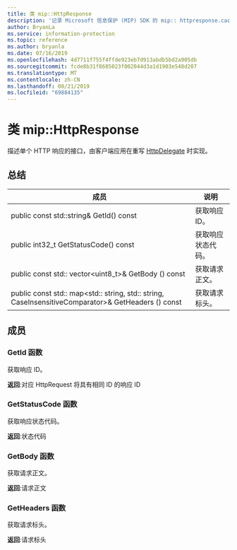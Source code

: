 ```yaml
---
title: 类 mip::HttpResponse
description: '记录 Microsoft 信息保护 (MIP) SDK 的 mip:: httpresponse.cache 类。'
author: BryanLa
ms.service: information-protection
ms.topic: reference
ms.author: bryanla
ms.date: 07/16/2019
ms.openlocfilehash: 4d7711f755f4ffde923eb7d913abdb5bd2a905db
ms.sourcegitcommit: fcde8b31f8685023f002044d3a1d1903e548d207
ms.translationtype: MT
ms.contentlocale: zh-CN
ms.lasthandoff: 08/21/2019
ms.locfileid: "69884135"
---
```

# <a name="class-miphttpresponse"></a>类 mip::HttpResponse 
描述单个 HTTP 响应的接口，由客户端应用在重写 [HttpDelegate](class_mip_httpdelegate.md) 时实现。
  
## <a name="summary"></a>总结
 成员                        | 说明                                
--------------------------------|---------------------------------------------
public const std::string& GetId() const  |  获取响应 ID。
public int32_t GetStatusCode() const  |  获取响应状态代码。
public const std:: vector\<uint8_t\>& GetBody () const  |  获取请求正文。
public const std:: map\<std:: string, std:: string, CaseInsensitiveComparator\>& GetHeaders () const  |  获取请求标头。
  
## <a name="members"></a>成员
  
### <a name="getid-function"></a>GetId 函数
获取响应 ID。

  
**返回**:对应 HttpRequest 将具有相同 ID 的响应 ID
  
### <a name="getstatuscode-function"></a>GetStatusCode 函数
获取响应状态代码。

  
**返回**:状态代码
  
### <a name="getbody-function"></a>GetBody 函数
获取请求正文。

  
**返回**:请求正文
  
### <a name="getheaders-function"></a>GetHeaders 函数
获取请求标头。

  
**返回**:请求标头